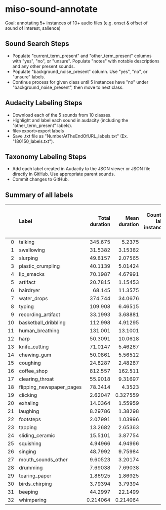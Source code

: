 # miso-sound-annotate

Goal: annotating 5+ instances of 10+ audio files (e.g. onset & offset of sound of interest, salience)

## Sound Search Steps
- Populate "current_term_present" and "other_term_present" columns with "yes", "no", or "unsure". Populate "notes" with notable descriptions and any other present sounds. 
- Populate "background_noise_present" column. Use "yes", "no", or "unsure" labels. 
- Continue process for given class until 5 instances have "no" under "background_noise_present", then move to next class. 

## Audacity Labeling Steps
- Download each of the 5 sounds from 10 classes. 
- Highlight and label each sound in audacity (including the "other_term_present" labels). 
- file>export>export labels
- Save .txt file as "NumberAtTheEndOfURL_labels.txt" (Ex. "180150_labels.txt"). 

## Taxonomy Labeling Steps
- Add each label created in Audacity to the JSON viewer or JSON file directly in GitHub. Use appropriate parent sounds. 
- Commit changes to GitHub.

## Summary of all labels

<!---
start_sync_summary_table_label
-->
|    | Label                    |   Total duration |   Mean duration |   Count of label instances |   Count of files with label |
|---:|:-------------------------|-----------------:|----------------:|---------------------------:|----------------------------:|
|  0 | talking                  |       345.675    |        5.2375   |                         66 |                           8 |
|  1 | swallowing               |        31.5382   |        3.15382  |                         10 |                           7 |
|  2 | slurping                 |        49.8157   |        2.07565  |                         24 |                           6 |
|  3 | plastic_crumpling        |        40.1139   |        5.01424  |                          8 |                           6 |
|  4 | lip_smacks               |        70.1987   |        4.67991  |                         15 |                           6 |
|  5 | artifact                 |        20.7815   |        1.15453  |                         18 |                           5 |
|  6 | hairdryer                |        68.145    |       11.3575   |                          6 |                           5 |
|  7 | water_drops              |       374.744    |       34.0676   |                         11 |                           5 |
|  8 | typing                   |       109.908    |        6.46515  |                         17 |                           5 |
|  9 | recording_artifact       |        33.1993   |        3.68881  |                          9 |                           5 |
| 10 | basketball_dribbling     |       112.998    |        4.91295  |                         23 |                           5 |
| 11 | human_breathing          |       131.001    |       13.1001   |                         10 |                           5 |
| 12 | harp                     |        50.3091   |       10.0618   |                          5 |                           5 |
| 13 | knife_cutting            |        71.0147   |        5.46267  |                         13 |                           5 |
| 14 | chewing_gum              |        50.0861   |        5.56512  |                          9 |                           5 |
| 15 | coughing                 |        24.8287   |        2.48287  |                         10 |                           5 |
| 16 | coffee_shop              |       812.557    |      162.511    |                          5 |                           5 |
| 17 | clearing_throat          |        55.9018   |        9.31697  |                          6 |                           5 |
| 18 | flipping_newspaper_pages |        78.3414   |        4.3523   |                         18 |                           5 |
| 19 | clicking                 |         2.62047  |        0.327559 |                          8 |                           4 |
| 20 | exhaling                 |        14.0364   |        1.55959  |                          9 |                           4 |
| 21 | laughing                 |         8.29786  |        1.38298  |                          6 |                           3 |
| 22 | footsteps                |         2.07991  |        1.03996  |                          2 |                           2 |
| 23 | tapping                  |        13.2682   |        2.65363  |                          5 |                           2 |
| 24 | sliding_ceramic          |        15.5101   |        3.87754  |                          4 |                           2 |
| 25 | squishing                |         4.94966  |        4.94966  |                          1 |                           1 |
| 26 | singing                  |        48.7992   |        9.75984  |                          5 |                           1 |
| 27 | mouth_sounds_other       |         9.60523  |        3.20174  |                          3 |                           1 |
| 28 | drumming                 |         7.69038  |        7.69038  |                          1 |                           1 |
| 29 | tearing_paper            |         1.86925  |        1.86925  |                          1 |                           1 |
| 30 | birds_chirping           |         3.79394  |        3.79394  |                          1 |                           1 |
| 31 | beeping                  |        44.2997   |       22.1499   |                          2 |                           1 |
| 32 | whimpering               |         0.214064 |        0.214064 |                          1 |                           1 |
<!---
stop_sync_summary_table_label
-->
